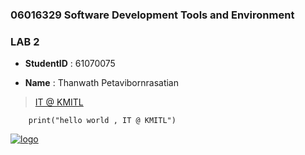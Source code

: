### 06016329 Software Development Tools and Environment

### LAB 2

- **StudentID** : 61070075

- **Name** :  Thanwath Petavibornrasatian


> [IT @ KMITL](https://www.it.kmitl.ac.th/th/)

```
    print("hello world , IT @ KMITL")
```

[![logo](https://www.it.kmitl.ac.th/wp-content/themes/itkmitl2017wp/img/nav-thai.svg)](https://www.it.kmitl.ac.th/th/)
